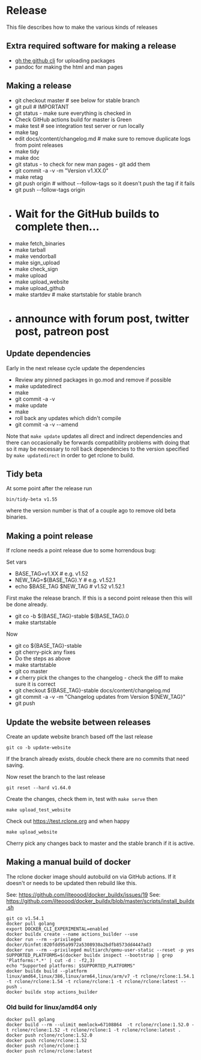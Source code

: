 # Release

This file describes how to make the various kinds of releases

## Extra required software for making a release

  * [gh the github cli](https://github.com/cli/cli) for uploading packages
  * pandoc for making the html and man pages

## Making a release

  * git checkout master # see below for stable branch
  * git pull # IMPORTANT
  * git status - make sure everything is checked in
  * Check GitHub actions build for master is Green
  * make test # see integration test server or run locally
  * make tag
  * edit docs/content/changelog.md # make sure to remove duplicate logs from point releases
  * make tidy
  * make doc
  * git status - to check for new man pages - git add them
  * git commit -a -v -m "Version v1.XX.0"
  * make retag
  * git push origin # without --follow-tags so it doesn't push the tag if it fails
  * git push --follow-tags origin
  * # Wait for the GitHub builds to complete then...
  * make fetch_binaries
  * make tarball
  * make vendorball
  * make sign_upload
  * make check_sign
  * make upload
  * make upload_website
  * make upload_github
  * make startdev # make startstable for stable branch
  * # announce with forum post, twitter post, patreon post

## Update dependencies

Early in the next release cycle update the dependencies

  * Review any pinned packages in go.mod and remove if possible
  * make updatedirect
  * make
  * git commit -a -v
  * make update
  * make
  * roll back any updates which didn't compile
  * git commit -a -v --amend

Note that `make update` updates all direct and indirect dependencies
and there can occasionally be forwards compatibility problems with
doing that so it may be necessary to roll back dependencies to the
version specified by `make updatedirect` in order to get rclone to
build.

## Tidy beta

At some point after the release run

    bin/tidy-beta v1.55

where the version number is that of a couple ago to remove old beta binaries.

## Making a point release

If rclone needs a point release due to some horrendous bug:

Set vars

  * BASE_TAG=v1.XX          # e.g. v1.52
  * NEW_TAG=${BASE_TAG}.Y   # e.g. v1.52.1
  * echo $BASE_TAG $NEW_TAG # v1.52 v1.52.1

First make the release branch.  If this is a second point release then
this will be done already.

  * git co -b ${BASE_TAG}-stable ${BASE_TAG}.0
  * make startstable

Now

  * git co ${BASE_TAG}-stable
  * git cherry-pick any fixes
  * Do the steps as above
  * make startstable
  * git co master
  * `#` cherry pick the changes to the changelog - check the diff to make sure it is correct
  * git checkout ${BASE_TAG}-stable docs/content/changelog.md
  * git commit -a -v -m "Changelog updates from Version ${NEW_TAG}"
  * git push

## Update the website between releases

Create an update website branch based off the last release

    git co -b update-website

If the branch already exists, double check there are no commits that need saving.

Now reset the branch to the last release

    git reset --hard v1.64.0

Create the changes, check them in, test with `make serve` then

    make upload_test_website

Check out https://test.rclone.org and when happy

    make upload_website

Cherry pick any changes back to master and the stable branch if it is active.

## Making a manual build of docker

The rclone docker image should autobuild on via GitHub actions.  If it doesn't
or needs to be updated then rebuild like this.

See: https://github.com/ilteoood/docker_buildx/issues/19
See: https://github.com/ilteoood/docker_buildx/blob/master/scripts/install_buildx.sh

```
git co v1.54.1
docker pull golang
export DOCKER_CLI_EXPERIMENTAL=enabled
docker buildx create --name actions_builder --use
docker run --rm --privileged docker/binfmt:820fdd95a9972a5308930a2bdfb8573dd4447ad3
docker run --rm --privileged multiarch/qemu-user-static --reset -p yes
SUPPORTED_PLATFORMS=$(docker buildx inspect --bootstrap | grep 'Platforms:*.*' | cut -d : -f2,3)
echo "Supported platforms: $SUPPORTED_PLATFORMS"
docker buildx build --platform linux/amd64,linux/386,linux/arm64,linux/arm/v7 -t rclone/rclone:1.54.1 -t rclone/rclone:1.54 -t rclone/rclone:1 -t rclone/rclone:latest --push .
docker buildx stop actions_builder
```

### Old build for linux/amd64 only

```
docker pull golang
docker build --rm --ulimit memlock=67108864  -t rclone/rclone:1.52.0 -t rclone/rclone:1.52 -t rclone/rclone:1 -t rclone/rclone:latest .
docker push rclone/rclone:1.52.0
docker push rclone/rclone:1.52
docker push rclone/rclone:1
docker push rclone/rclone:latest
```
